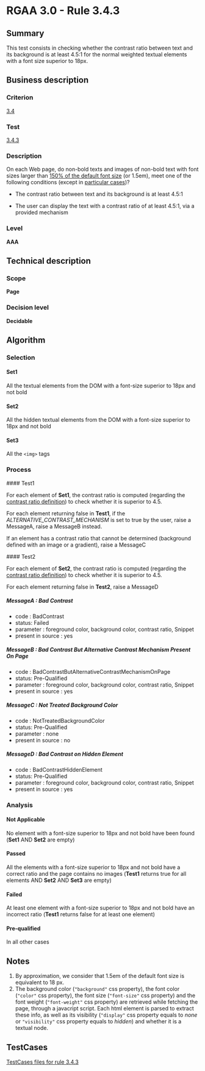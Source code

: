 # RGAA 3.0 -  Rule 3.4.3

## Summary

This test consists in checking whether the contrast ratio between text
and its background is at least 4.5:1 for the normal weighted textual
elements with a font size superior to 18px.

## Business description

### Criterion

[3.4](http://disic.github.io/rgaa_referentiel_en/RGAA3.0_Criteria_English_version_v1.html#crit-3-4)

### Test

[3.4.3](http://disic.github.io/rgaa_referentiel_en/RGAA3.0_Criteria_English_version_v1.html#test-3-4-3)

### Description
On each Web page, do
    non-bold texts and images of non-bold text with font sizes larger than <a href="http://disic.github.io/rgaa_referentiel_en/RGAA3.0_Glossary_English_version_v1.html#mFontSize">150%
  of the default font size</a> (or 1.5em), meet one of
    the following conditions (except
    in <a title="Particular cases for criterion 3.4" href="http://disic.github.io/rgaa_referentiel_en/RGAA3.0_Particular_cases_English_version_v1.html#cpCrit3-">particular cases</a>)?
    <ul><li> The contrast ratio between text and its
   background is at least 4.5:1</li>
  <li>The user can display the text with
   a contrast ratio of at least 4.5:1, via a provided mechanism</li>
    </ul> 


### Level

**AAA**

## Technical description

### Scope

**Page**

### Decision level

**Decidable**

## Algorithm

### Selection

#### Set1

All the textual elements from the DOM with a font-size superior to 18px and not bold

#### Set2

All the hidden textual elements from the DOM with a font-size superior
to 18px and not bold

#### Set3

All the `<img>` tags

### Process

#### Test1

For each element of **Set1**, the contrast ratio is computed (regarding the
[contrast ratio
definition](http://www.w3.org/TR/WCAG20/#contrast-ratiodef)) to check
whether it is superior to 4.5.

For each element returning false in **Test1**, if the
*ALTERNATIVE_CONTRAST_MECHANISM* is set to true by the user, raise a
MessageA, raise a MessageB instead.

If an element has a contrast ratio that cannot be determined (background
defined with an image or a gradient), raise a MessageC

#### Test2

For each element of **Set2**, the contrast ratio is computed (regarding the
[contrast ratio
definition](http://www.w3.org/TR/WCAG20/#contrast-ratiodef)) to check
whether it is superior to 4.5.

For each element returning false in **Test2**, raise a MessageD

##### MessageA : Bad Contrast

-   code : BadContrast
-   status: Failed
-   parameter : foreground color, background color, contrast ratio, Snippet
-   present in source : yes

##### MessageB : Bad Contrast But Alternative Contrast Mechanism Present On Page

-   code : BadContrastButAlternativeContrastMechanismOnPage
-   status: Pre-Qualified
-   parameter : foreground color, background color, contrast ratio, Snippet
-   present in source : yes

##### MessageC : Not Treated Background Color

-   code : NotTreatedBackgroundColor
-   status: Pre-Qualified
-   parameter : none
-   present in source : no

##### MessageD : Bad Contrast on Hidden Element

-   code : BadContrastHiddenElement
-   status: Pre-Qualified
-   parameter : foreground color, background color, contrast ratio, Snippet
-   present in source : yes

### Analysis

#### Not Applicable

No element with a font-size superior to 18px and not bold have been found (**Set1** AND **Set2** are empty)

#### Passed

All the elements with a font-size superior to 18px and not bold have a correct ratio and the page contains no images (**Test1** returns true for all elements AND **Set2** AND **Set3** are empty)

#### Failed

At least one element with a font-size superior to 18px and not bold have an incorrect ratio (**Test1** returns false for at least one element)

#### Pre-qualified

In all other cases

## Notes

1.  By approximation, we consider that 1.5em of the default font size is
    equivalent to 18 px.
2.  The background color (`"background"` css property), the font color
    (`"color"` css property), the font size (`"font-size"` css property) and
    the font weight (`"font-weight"` css property) are retrieved while
    fetching the page, through a javacript script. Each html element
    is parsed to extract these info, as well as its
    visibility (`"display"` css property equals to *none* or `"visibility"`
    css property equals to *hidden*) and whether it is a textual node.




##  TestCases 

[TestCases files for rule 3.4.3](https://github.com/Asqatasun/Asqatasun/tree/master/rules/rules-rgaa3.0/src/test/resources/testcases/rgaa30/Rgaa30Rule030403/) 



